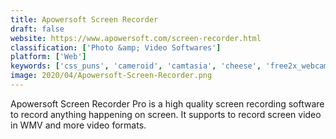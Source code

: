 ```yaml
---
title: Apowersoft Screen Recorder
draft: false 
website: https://www.apowersoft.com/screen-recorder.html
classification: ['Photo &amp; Video Softwares']
platform: ['Web']
keywords: ['css_puns', 'cameroid', 'camtasia', 'cheese', 'free2x_webcam_recorder', 'funny_photo_maker', 'kamoso', 'krut', 'loonapix', 'msn_webcam_recorder', 'manything', 'mycam', 'pun_finder', 'sparkbooth', 'webcammax', 'webcamoid', 'yawcam', 'wxcam']
image: 2020/04/Apowersoft-Screen-Recorder.png
---
```

Apowersoft Screen Recorder Pro is a high quality screen recording software to record anything happening on screen. It supports to record screen video in WMV and more video formats.